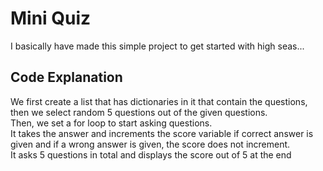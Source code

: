 # Mini Quiz
I basically have made this simple project to get started with high seas...


## Code Explanation
We first create a list that has dictionaries in it that contain the questions,
then we select random 5 questions out of the given questions.  
Then, we set a for loop to start asking questions.  
It takes the answer and increments the score variable if correct answer is given
and if a wrong answer is given, the score does not increment.  
It asks 5 questions in total and displays the score out of 5 at the end
